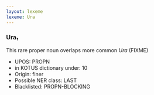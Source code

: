 ```yaml
---
layout: lexeme
lexeme: Ura
---
```


###  Ura₁

This rare proper noun overlaps more common *Ura* (FIXME)
* UPOS:  PROPN
* in KOTUS dictionary under:  10
* Origin:  finer
* Possible NER class:  LAST
* Blacklisted:  PROPN-BLOCKING

